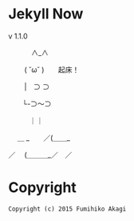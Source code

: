 # Jekyll Now
 v 1.1.0
 
 
 
　　　 ∧_∧

　　 ( ˘ω˘ )　　起床！

　 　|　⊃ ⊃

　　└-⊃～⊃


　　　｜｜　　　　　　　　

　 ＿ _　　／(＿＿_

／　 (＿＿＿_／　／ 


 
 
# Copyright
    Copyright (c) 2015 Fumihiko Akagi
